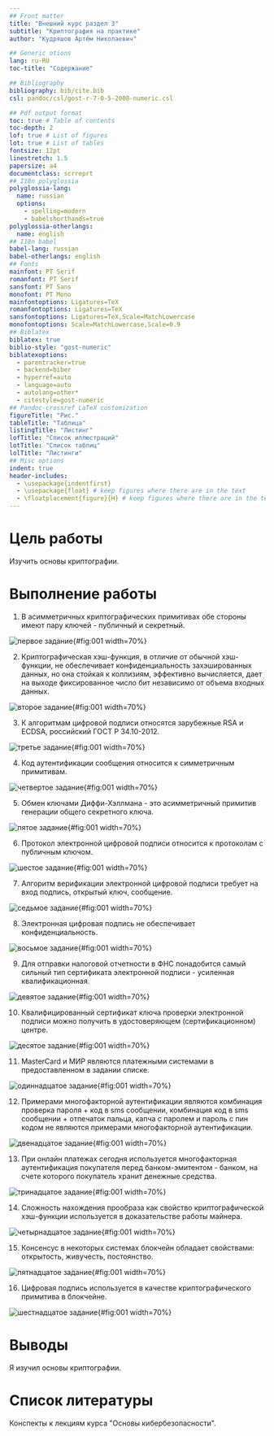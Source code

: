 ```yaml
---
## Front matter
title: "Внешний курс раздел 3"
subtitle: "Криптография на практике"
author: "Кудряшов Артём Николаевич"

## Generic otions
lang: ru-RU
toc-title: "Содержание"

## Bibliography
bibliography: bib/cite.bib
csl: pandoc/csl/gost-r-7-0-5-2008-numeric.csl

## Pdf output format
toc: true # Table of contents
toc-depth: 2
lof: true # List of figures
lot: true # List of tables
fontsize: 12pt
linestretch: 1.5
papersize: a4
documentclass: scrreprt
## I18n polyglossia
polyglossia-lang:
  name: russian
  options:
	- spelling=modern
	- babelshorthands=true
polyglossia-otherlangs:
  name: english
## I18n babel
babel-lang: russian
babel-otherlangs: english
## Fonts
mainfont: PT Serif
romanfont: PT Serif
sansfont: PT Sans
monofont: PT Mono
mainfontoptions: Ligatures=TeX
romanfontoptions: Ligatures=TeX
sansfontoptions: Ligatures=TeX,Scale=MatchLowercase
monofontoptions: Scale=MatchLowercase,Scale=0.9
## Biblatex
biblatex: true
biblio-style: "gost-numeric"
biblatexoptions:
  - parentracker=true
  - backend=biber
  - hyperref=auto
  - language=auto
  - autolang=other*
  - citestyle=gost-numeric
## Pandoc-crossref LaTeX customization
figureTitle: "Рис."
tableTitle: "Таблица"
listingTitle: "Листинг"
lofTitle: "Список иллюстраций"
lotTitle: "Список таблиц"
lolTitle: "Листинги"
## Misc options
indent: true
header-includes:
  - \usepackage{indentfirst}
  - \usepackage{float} # keep figures where there are in the text
  - \floatplacement{figure}{H} # keep figures where there are in the text
---
```


# Цель работы

Изучить основы криптографии.

# Выполнение работы

1. В асимметричных криптографических примитивах обе стороны имеют пару ключей - публичный и секретный.

![первое задание](image/1.png){#fig:001 width=70%}

2. Криптографическая хэш-функция, в отличие от обычной хэш-функции, не обеспечивает конфиденциальность захэшированных данных, но она стойкая к коллизиям, эффективно вычисляется, дает на выходе фиксированное число бит независимо от объема входных данных.

![второе задание](image/2.png){#fig:001 width=70%}

3. К алгоритмам цифровой подписи относятся зарубежные RSA и ECDSA, российский ГОСТ Р 34.10-2012.

![третье задание](image/3.png){#fig:001 width=70%}

4.  Код аутентификации сообщения относится к симметричным примитивам.

![четвертое задание](image/4.png){#fig:001 width=70%}

5. Обмен ключами Диффи-Хэллмана - это асимметричный примитив генерации общего секретного ключа.

![пятое задание](image/5.png){#fig:001 width=70%}

6. Протокол электронной цифровой подписи относится к протоколам с публичным ключом.

![шестое задание](image/6.png){#fig:001 width=70%}

7. Алгоритм верификации электронной цифровой подписи требует на вход подпись, открытый ключ, сообщение.

![седьмое задание](image/7.png){#fig:001 width=70%}

8. Электронная цифровая подпись не обеспечивает конфиденциальность.

![восьмое задание](image/8.png){#fig:001 width=70%}

9. Для отправки налоговой отчетности в ФНС понадобится самый сильный тип сертификата электронной подписи - усиленная квалификационная.

![девятое задание](image/9.png){#fig:001 width=70%}

10. Квалифицированный сертификат ключа проверки электронной подписи можно получить в удостоверяющем (сертификационном) центре.

![десятое задание](image/10.png){#fig:001 width=70%}

11. MasterCard и МИР являются платежными системами в предоставленном в задании списке.

![одиннадцатое задание](image/11.png){#fig:001 width=70%}

12. Примерами многофакторной аутентификации являются комбинация проверка пароля + код в sms сообщении, комбинация код в sms сообщении + отпечаток пальца, капча с паролем и пароль с пин кодом не являются примерами многофакторной аутентификации.

![двенадцатое задание](image/12.png){#fig:001 width=70%}

13. При онлайн платежах сегодня используется многофакторная аутентификация покупателя перед банком-эмитентом - банком, на счете которого покупатель хранит денежные средства.

![тринадцатое задание](image/13.png){#fig:001 width=70%}

14. Сложность нахождения прообраза как свойство криптографической хэш-функции используется в доказательстве работы майнера.

![четырнадцатое задание](image/14.png){#fig:001 width=70%}

15. Консенсус в некоторых системах блокчейн обладает свойствами: открытость, живучесть, постоянство.

![пятнадцатое задание](image/15.png){#fig:001 width=70%}

16. Цифровая подпись используется в качестве криптографического примитива в блокчейне.

![шестнадцатое задание](image/16.png){#fig:001 width=70%}

# Выводы

Я изучил основы криптографии.

# Список литературы

Конспекты к лекциям курса "Основы кибербезопасности".
